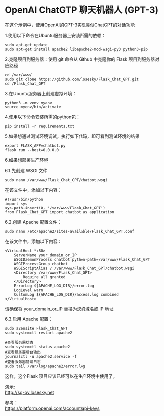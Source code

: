 # OpenAI ChatGTP 聊天机器人 (GPT-3)
在这个示例中，使用OpenAI的GPT-3实现类似ChatGPT的对话功能

1.使用以下命令在Ubuntu服务器上安装所需的依赖：
```
sudo apt-get update
sudo apt-get install apache2 libapache2-mod-wsgi-py3 python3-pip
```

2.克隆项目到服务器：使用 git 命令从 Github 中克隆你的 Flask 项目到服务器对应路径
```
cd /var/www/
sudo git clone https://github.com/losesky/Flask_Chat_GPT.git
cd /Flask_Chat_GPT
```
3.在Ubuntu服务器上创建虚拟环境：
```
python3 -m venv myenv
source myenv/bin/activate
```
4.使用以下命令安装所需的python包：
```
pip install -r requirements.txt
```
5.如果想通过测试环境调试，执行如下代码，即可看到测试环境的结果
```
export FLASK_APP=chatbot.py
flask run --host=0.0.0.0
```
6.如果想部署生产环境

6.1.先创建 WSGI 文件
```
sudo nano /var/www/Flask_Chat_GPT/chatbot.wsgi
```
在该文件中，添加以下内容：
```
#!/usr/bin/python
import sys
sys.path.insert(0, '/var/www/Flask_Chat_GPT')
from Flask_Chat_GPT import chatbot as application
```
6.2.创建 Apache 配置文件：
```
sudo nano /etc/apache2/sites-available/Flask_Chat_GPT.conf
```
在该文件中，添加以下内容：
```
<VirtualHost *:80>
    ServerName your_domain_or_IP
    WSGIDaemonProcess chatbot python-path=/var/www/Flask_Chat_GPT
    WSGIProcessGroup chatbot
    WSGIScriptAlias / /var/www/Flask_Chat_GPT/chatbot.wsgi
    <Directory /var/www/Flask_Chat_GPT>
        Require all granted
    </Directory>
    ErrorLog ${APACHE_LOG_DIR}/error.log
    LogLevel warn
    CustomLog ${APACHE_LOG_DIR}/access.log combined
</VirtualHost>
```
请确保将 your_domain_or_IP 替换为您的域名或 IP 地址

6.3.启用 Apache 配置：
```
sudo a2ensite Flask_Chat_GPT
sudo systemctl restart apache2

#查看服务器状态
sudo systemctl status apache2
#查看服务器后台输出
journalctl -u apache2.service -f
#查看服务器错误日志
sudo tail /var/log/apache2/error.log
```
这样，这个Flask 项目应该已经可以在生产环境中使用了。

演示: \
http://sg-ov.losesky.net

参考：\
https://platform.openai.com/account/api-keys
